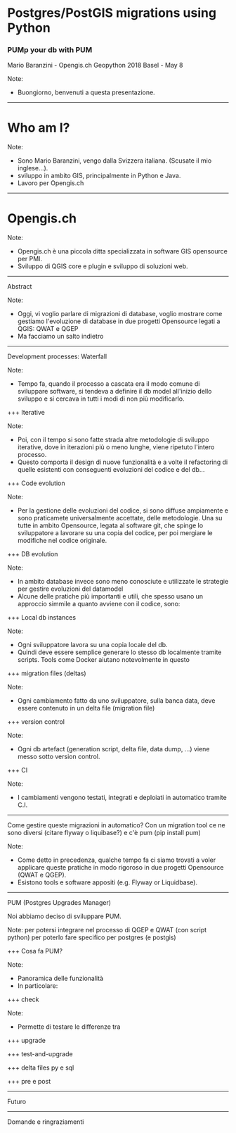 # Postgres/PostGIS migrations using Python
### PUMp your db with PUM

Mario Baranzini - Opengis.ch
Geopython 2018
Basel - May 8

Note:
- Buongiorno, benvenuti a questa presentazione.

---
# Who am I?

Note:
- Sono Mario Baranzini, vengo dalla Svizzera italiana. (Scusate il mio inglese...).
- sviluppo in ambito GIS, principalmente in Python e Java.
- Lavoro per Opengis.ch

---
# Opengis.ch

Note:
- Opengis.ch è una piccola ditta specializzata in software GIS opensource per PMI.
- Sviluppo di QGIS core e plugin e sviluppo di soluzioni web.

---
Abstract

Note:
- Oggi, vi voglio parlare di migrazioni di database, voglio mostrare come gestiamo l'evoluzione di database in due progetti Opensource legati a QGIS: QWAT e QGEP
- Ma facciamo un salto indietro

---
Development processes: Waterfall

Note:
- Tempo fa, quando il processo a cascata era il modo comune di sviluppare software, si tendeva a definire il db model all'inizio dello sviluppo e si cercava in tutti i modi di non più modificarlo.

+++
Iterative

Note:
- Poi, con il tempo si sono fatte strada altre metodologie di sviluppo iterative, dove in iterazioni più o meno lunghe, viene ripetuto l'intero processo.
- Questo comporta il design di nuove funzionalità e a volte il refactoring di quelle esistenti con conseguenti evoluzioni del codice e del db...

+++
Code evolution

Note:
- Per la gestione delle evoluzioni del codice, si sono diffuse ampiamente e sono praticamete universalmente accettate, delle metodologie. Una su tutte in ambito Opensource, legata al software git, che spinge lo sviluppatore a lavorare su una copia del codice, per poi mergiare le modifiche nel codice originale.

+++
DB evolution

Note:
- In ambito database invece sono meno conosciute e utilizzate le strategie per gestire evoluzioni del datamodel
- Alcune delle pratiche più importanti e utili, che spesso usano un approccio simmile a quanto avviene con il codice, sono:

+++
Local db instances

Note:
- Ogni sviluppatore lavora su una copia locale del db.
- Quindi deve essere semplice generare lo stesso db localmente tramite scripts. Tools come Docker aiutano notevolmente in questo

+++
migration files (deltas)

Note:
- Ogni cambiamento fatto da uno sviluppatore, sulla banca data, deve essere contenuto in un delta file (migration file)

+++
version control

Note:
- Ogni db artefact (generation script, delta file, data dump, ...) viene messo sotto version control.

+++
CI

Note:
- I cambiamenti vengono testati, integrati e deploiati in automatico tramite C.I.

---
Come gestire queste migrazioni in automatico?
Con un migration tool
ce ne sono diversi (citare flyway o liquibase?)
e c'è pum (pip install pum)

Note:
- Come detto in precedenza, qualche tempo fa ci siamo trovati a voler applicare queste pratiche in modo rigoroso in due progetti Opensource (QWAT e QGEP).
- Esistono tools e software appositi (e.g. Flyway or Liquidbase).

---
PUM (Postgres Upgrades Manager)

Noi abbiamo deciso di sviluppare PUM.

Note:
per potersi integrare nel processo di QGEP e QWAT (con script python)
per poterlo fare specifico per postgres (e postgis)

+++
Cosa fa PUM?


Note:
- Panoramica delle funzionalità
- In particolare:

+++
check

Note:
- Permette di testare le differenze tra

+++
upgrade

+++
test-and-upgrade

+++
delta files
py e sql

+++
pre e post

---
Futuro

---
Domande e ringraziamenti
